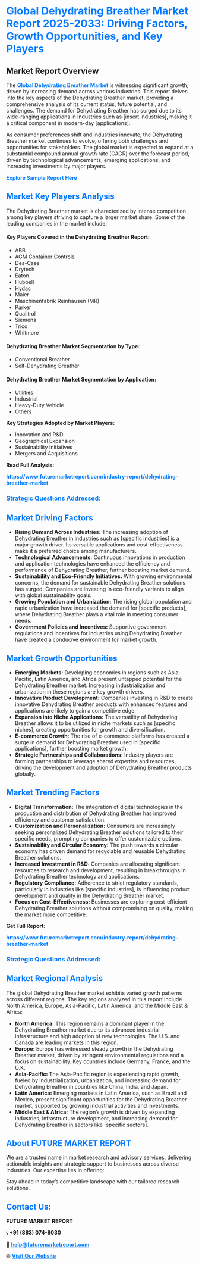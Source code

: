 <h1 style="color: #007BFF;">Global Dehydrating Breather Market Report 2025-2033: Driving Factors, Growth Opportunities, and Key Players</h1>

<section id="overview">
<h2>Market Report Overview</h2>
<p>The <a href="https://www.futuremarketreport.com/industry-report/dehydrating-breather-market" style="color: #007BFF; text-decoration: none;"><strong>Global Dehydrating Breather Market</strong></a> is witnessing significant growth, driven by increasing demand across various industries. This report delves into the key aspects of the Dehydrating Breather market, providing a comprehensive analysis of its current status, future potential, and challenges. The demand for Dehydrating Breather has surged due to its wide-ranging applications in industries such as [insert industries], making it a critical component in modern-day [applications].</p>
<p>As consumer preferences shift and industries innovate, the Dehydrating Breather market continues to evolve, offering both challenges and opportunities for stakeholders. The global market is expected to expand at a substantial compound annual growth rate (CAGR) over the forecast period, driven by technological advancements, emerging applications, and increasing investments by major players.</p>
</section>

<section id="overview">
<p><a href="https://www.futuremarketreport.com/request-sample/reportId=57542" style="color: #007BFF; text-decoration: none;"><strong>Explore Sample Report Here</strong></a></p>
</section>

<section id="key-players">
<h2 style="color: #007BFF;">Market Key Players Analysis</h2>
<p>The Dehydrating Breather market is characterized by intense competition among key players striving to capture a larger market share. Some of the leading companies in the market include:</p>
<h4>Key Players Covered in the Dehydrating Breather Report:</h4>
<ul><li>ABB</li><li>AGM Container Controls</li><li>Des-Case</li><li>Drytech</li><li>Eaton</li><li>Hubbell</li><li>Hydac</li><li>Maier</li><li>Maschinenfabrik Reinhausen (MR)</li><li>Parker</li><li>Qualitrol</li><li>Siemens</li><li>Trico</li><li>Whitmore</li></ul>
<h4>Dehydrating Breather Market Segmentation by Type:</h4>
<ul><li>Conventional Breather</li><li>Self-Dehydrating Breather</li></ul>

<h4>Dehydrating Breather Market Segmentation by Application:</h4>
<ul><li>Utilities</li><li>Industrial</li><li>Heavy-Duty Vehicle</li><li>Others</li></ul>
<p><strong>Key Strategies Adopted by Market Players:</strong></p>
<ul>
<li>Innovation and R&D</li>
<li>Geographical Expansion</li>
<li>Sustainability Initiatives</li>
<li>Mergers and Acquisitions</li>
</ul>
</section>

<section>
<p><strong>Read Full Analysis: </strong></p><a href="https://www.futuremarketreport.com/industry-report/dehydrating-breather-market" style="color: #007BFF; text-decoration: none;"><strong>https://www.futuremarketreport.com/industry-report/dehydrating-breather-market</strong></a>
<h3 style="color: #007BFF;">Strategic Questions Addressed:</h3>
</section>

<section id="driving-factors">
<h2 style="color: #007BFF;">Market Driving Factors</h2>
<ul>
<li><strong>Rising Demand Across Industries:</strong> The increasing adoption of Dehydrating Breather in industries such as [specific industries] is a major growth driver. Its versatile applications and cost-effectiveness make it a preferred choice among manufacturers.</li>
<li><strong>Technological Advancements:</strong> Continuous innovations in production and application technologies have enhanced the efficiency and performance of Dehydrating Breather, further boosting market demand.</li>
<li><strong>Sustainability and Eco-Friendly Initiatives:</strong> With growing environmental concerns, the demand for sustainable Dehydrating Breather solutions has surged. Companies are investing in eco-friendly variants to align with global sustainability goals.</li>
<li><strong>Growing Population and Urbanization:</strong> The rising global population and rapid urbanization have increased the demand for [specific products], where Dehydrating Breather plays a vital role in meeting consumer needs.</li>
<li><strong>Government Policies and Incentives:</strong> Supportive government regulations and incentives for industries using Dehydrating Breather have created a conducive environment for market growth.</li>
</ul>
</section>

<section id="growth-opportunities">
<h2 style="color: #007BFF;">Market Growth Opportunities</h2>
<ul>
<li><strong>Emerging Markets:</strong> Developing economies in regions such as Asia-Pacific, Latin America, and Africa present untapped potential for the Dehydrating Breather market. Increasing industrialization and urbanization in these regions are key growth drivers.</li>
<li><strong>Innovative Product Development:</strong> Companies investing in R&D to create innovative Dehydrating Breather products with enhanced features and applications are likely to gain a competitive edge.</li>
<li><strong>Expansion into Niche Applications:</strong> The versatility of Dehydrating Breather allows it to be utilized in niche markets such as [specific niches], creating opportunities for growth and diversification.</li>
<li><strong>E-commerce Growth:</strong> The rise of e-commerce platforms has created a surge in demand for Dehydrating Breather used in [specific applications], further boosting market growth.</li>
<li><strong>Strategic Partnerships and Collaborations:</strong> Industry players are forming partnerships to leverage shared expertise and resources, driving the development and adoption of Dehydrating Breather products globally.</li>
</ul>
</section>

<section id="trending-factors">
<h2 style="color: #007BFF;">Market Trending Factors</h2>
<ul>
<li><strong>Digital Transformation:</strong> The integration of digital technologies in the production and distribution of Dehydrating Breather has improved efficiency and customer satisfaction.</li>
<li><strong>Customization and Personalization:</strong> Consumers are increasingly seeking personalized Dehydrating Breather solutions tailored to their specific needs, prompting companies to offer customizable options.</li>
<li><strong>Sustainability and Circular Economy:</strong> The push towards a circular economy has driven demand for recyclable and reusable Dehydrating Breather solutions.</li>
<li><strong>Increased Investment in R&D:</strong> Companies are allocating significant resources to research and development, resulting in breakthroughs in Dehydrating Breather technology and applications.</li>
<li><strong>Regulatory Compliance:</strong> Adherence to strict regulatory standards, particularly in industries like [specific industries], is influencing product development and quality in the Dehydrating Breather market.</li>
<li><strong>Focus on Cost-Effectiveness:</strong> Businesses are exploring cost-efficient Dehydrating Breather solutions without compromising on quality, making the market more competitive.</li>
</ul>
</section>

<section>
<p><strong>Get Full Report: </strong></p><a href="https://www.futuremarketreport.com/industry-report/dehydrating-breather-market" style="color: #007BFF; text-decoration: none;"><strong>https://www.futuremarketreport.com/industry-report/dehydrating-breather-market</strong></a>
<h3 style="color: #007BFF;">Strategic Questions Addressed:</h3>
</section>


<section id="regional-analysis">
<h2 style="color: #007BFF;">Market Regional Analysis</h2>
<p>The global Dehydrating Breather market exhibits varied growth patterns across different regions. The key regions analyzed in this report include North America, Europe, Asia-Pacific, Latin America, and the Middle East & Africa:</p>
<ul>
<li><strong>North America:</strong> This region remains a dominant player in the Dehydrating Breather market due to its advanced industrial infrastructure and high adoption of new technologies. The U.S. and Canada are leading markets in this region.</li>
<li><strong>Europe:</strong> Europe has witnessed steady growth in the Dehydrating Breather market, driven by stringent environmental regulations and a focus on sustainability. Key countries include Germany, France, and the U.K.</li>
<li><strong>Asia-Pacific:</strong> The Asia-Pacific region is experiencing rapid growth, fueled by industrialization, urbanization, and increasing demand for Dehydrating Breather in countries like China, India, and Japan.</li>
<li><strong>Latin America:</strong> Emerging markets in Latin America, such as Brazil and Mexico, present significant opportunities for the Dehydrating Breather market, supported by growing industrial activities and investments.</li>
<li><strong>Middle East & Africa:</strong> The region’s growth is driven by expanding industries, infrastructure development, and increasing demand for Dehydrating Breather in sectors like [specific sectors].</li>
</ul>
</section>

<footer>
<h2 style="color: #007BFF;">About FUTURE MARKET REPORT</h2>
<p>We are a trusted name in market research and advisory services, delivering actionable insights and strategic support to businesses across diverse industries. Our expertise lies in offering:</p>

<p>Stay ahead in today’s competitive landscape with our tailored research solutions.</p>

<h2 style="color: #007BFF;">Contact Us:</h2>
<p><strong>FUTURE MARKET REPORT</strong></p>
<p>📞 <strong>+91 (883) 074-8030</strong></p>
<p>📧 <strong><a href="mailto:help@futuremarketreport.com" style="color: #007BFF;">help@futuremarketreport.com</a></strong></p>
<p>🌐 <strong><a href="https://www.futuremarketreport.com/" style="color: #007BFF;">Visit Our Website</a></strong></p>
</footer>